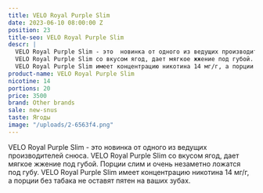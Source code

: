 ```yaml
---
title: VELO Royal Purple Slim
date: 2023-06-10 08:00:00 Z
position: 23
title-seo: VELO Royal Purple Slim
descr: |
  VELO Royal Purple Slim - это  новинка от одного из ведущих производителей снюса.
  VELO Royal Purple Slim со вкусом ягод, дает мягкое жжение под губой.  Порции слим и очень незаметно ложатся под губу.
  VELO Royal Purple Slim имеет концентрацию никотина 14 мг/г, а порции без табака не оставят пятен на ваших зубах.
product-name: VELO Royal Purple Slim
nicotine: 14
portions: 20
price: 3500
brand: Other brands
sale: new-snus
taste: Ягоды
image: "/uploads/2-6563f4.png"
---
```


VELO Royal Purple Slim - это  новинка от одного из ведущих производителей снюса.
VELO Royal Purple Slim со вкусом ягод, дает мягкое жжение под губой.  Порции слим и очень незаметно ложатся под губу.
VELO Royal Purple Slim имеет концентрацию никотина 14 мг/г, а порции без табака не оставят пятен на ваших зубах.
